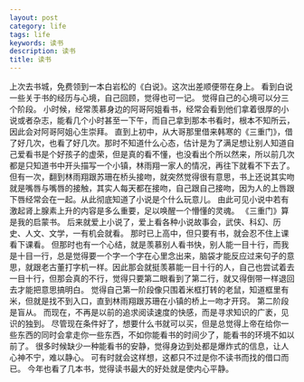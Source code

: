 ```yaml
---
layout: post
category: life
tags: life
keywords: 读书
description: 读书
title: 读书
---
```


上次去书城，免费领到一本白岩松的《白说》。这次出差顺便带在身上。
看到白说一些关于书的经历与心境，自己回顾，觉得也可一记。
觉得自己的心境可以分三个阶段。
小时候，经常羡慕身边的阿哥阿姐看书，经常会看到他们拿着很厚的小说或者杂志，能看几个小时甚至一下午，而自己拿到那本书看时，根本不知所云，因此会对阿哥阿姐心生崇拜。
直到上初中，从大哥那里借来韩寒的《三重门》，借了好几次，也看了好几次。那时不知道什么心态，估计是为了满足想让别人知道自己爱看书是个好孩子的虚荣，但是真的看不懂，也没看出个所以然来，所以前几次都是只知道书中开头描写一个小镇，林雨翔一家人的情况，再往下就看不下去了。
但有一次，翻到林雨翔跟苏珊在桥头接吻，就突然觉得很有意思，书上还说其实吻就是嘴唇与嘴唇的接触，其实人每天都在接吻，自己跟自己接吻，因为人的上唇跟下唇经常会在一起。从此彻底知道了小说是个什么玩意儿。
由此可见小说中若有激起肾上腺素上升的内容是多么重要，足以唤醒一个懵懂的灵魂。
《三重门》算是我的启蒙书。
后来就爱上小说了，爱上看各种小说故事会，武侠、科幻、历史、人文、文学，一有机会就看。
那时已上高中，但只要有书，就会忍不住上课看下课看。
但那时也有一个心结，就是羡慕别人看书快，别人能一目十行，而我是十目一行，总是觉得要一个字一个字在心里念出来，脑袋才能反应过来句子的意思，就跟老古董打字机一样。因此那会就挺羡慕能一目十行的人，自己也尝试着去一目十行，但那会真的不行，觉得只要第二眼看到了第二行，就又得倒带一样退回去才能把意思搞明白。
觉得自己第一阶段像只围着米框打转的老鼠，知道框里有米，但就是找不到入口，直到林雨翔跟苏珊在小镇的桥上一吻才开窍。
第二阶段是盲从。
而现在，不再是以前的追求阅读速度的快感，而是寻求知识的广袤，见识的独到。
尽管现在条件好了，想要什么书就可以买，但是总觉得上帝在给你一些东西的同时会拿走你一些东西，不如你能看书的时间少了，能看书的环境不如以前了。
很多时候缺少一种能看书的安静，觉得身边到处都是爆炸式的信息，让人心神不宁，难以静心。
可有时就会这样想，这都只不过是你不读书而找的借口而已。
今年也看了几本书，觉得读书最大的好处就是使内心平静。
